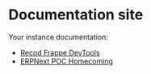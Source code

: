 # Documentation site 
Your instance documentation: 

- [Recod Frappe DevTools](/docs/recod_frappe_devtools)
- [ERPNext POC Homecoming](/docs/erpnext_poc_homecoming)
